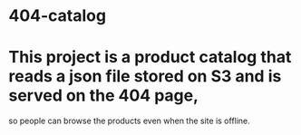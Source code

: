 # 404-catalog
# This project is a product catalog that reads a json file stored on S3 and is served on the 404 page, 
 so people can browse the products even when the site is offline.